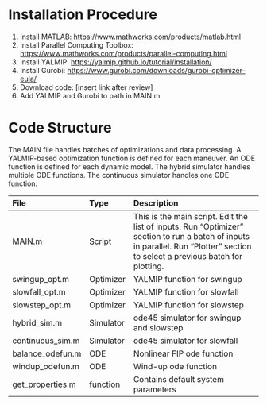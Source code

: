 # Installation Procedure

1.	Install MATLAB: https://www.mathworks.com/products/matlab.html
2.	Install Parallel Computing Toolbox: https://www.mathworks.com/products/parallel-computing.html
3.	Install YALMIP: https://yalmip.github.io/tutorial/installation/
4.	Install Gurobi: https://www.gurobi.com/downloads/gurobi-optimizer-eula/
5.	Download code: [insert link after review]
6.	Add YALMIP and Gurobi to path in MAIN.m

# Code Structure
The MAIN file handles batches of optimizations and data processing.
A YALMIP-based optimization function is defined for each maneuver.
An ODE function is defined for each dynamic model.
The hybrid simulator handles multiple ODE functions.
The continuous simulator handles one ODE function.

| File | Type | Description |
| :---        | :--- | :--- |
| MAIN.m | Script | This is the main script. Edit the list of inputs. Run “Optimizer” section to run a batch of inputs in parallel. Run “Plotter” section to select a previous batch for plotting. |
| swingup_opt.m | Optimizer | YALMIP function for swingup |
| slowfall_opt.m | Optimizer | YALMIP function for slowfall |
| slowstep_opt.m | Optimizer | YALMIP function for slowstep |
| hybrid_sim.m | Simulator | ode45 simulator for swingup and slowstep |
| continuous_sim.m | Simulator | ode45 simulator for slowfall |
| balance_odefun.m | ODE | Nonlinear FIP ode function |
| windup_odefun.m | ODE | Wind-up ode function |
| get_properties.m | function | Contains default system parameters |

